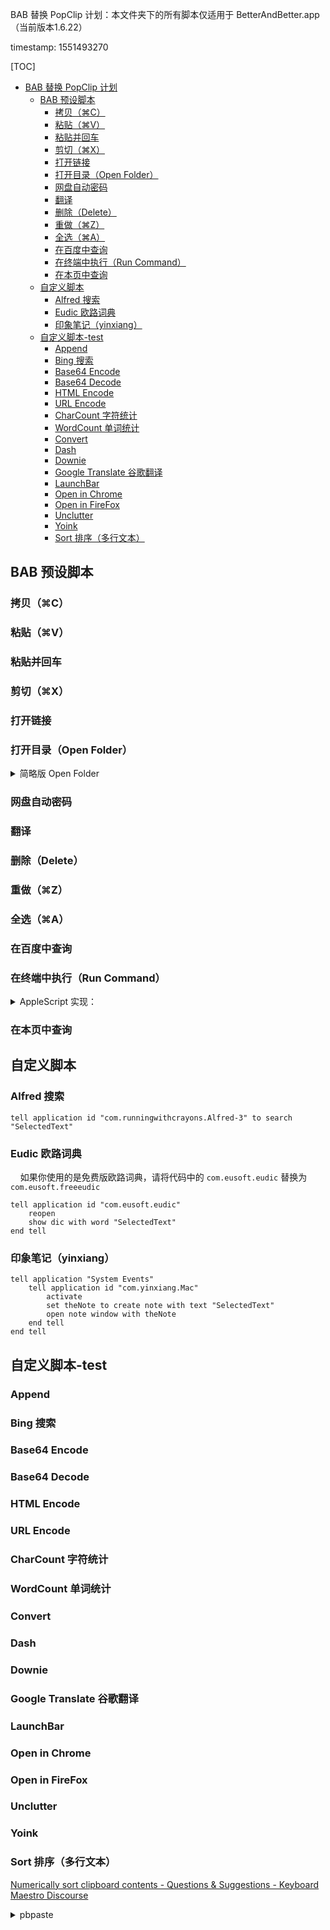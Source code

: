 BAB 替换 PopClip 计划：本文件夹下的所有脚本仅适用于 BetterAndBetter.app（当前版本1.6.22）

timestamp: 1551493270

[TOC]

   * [BAB 替换 PopClip 计划](#bab-替换-popclip-计划)
      * [BAB 预设脚本](#bab-预设脚本)
         * [拷贝（⌘C）](#拷贝c)
         * [粘贴（⌘V）](#粘贴v)
         * [粘贴并回车](#粘贴并回车)
         * [剪切（⌘X）](#剪切x)
         * [打开链接](#打开链接)
         * [打开目录（Open Folder）](#打开目录open-folder)
         * [网盘自动密码](#网盘自动密码)
         * [翻译](#翻译)
         * [删除（Delete）](#删除delete)
         * [重做（⌘Z）](#重做z)
         * [全选（⌘A）](#全选a)
         * [在百度中查询](#在百度中查询)
         * [在终端中执行（Run Command）](#在终端中执行run-command)
         * [在本页中查询](#在本页中查询)
      * [自定义脚本](#自定义脚本)
         * [Alfred 搜索](#alfred-搜索)
         * [Eudic 欧路词典](#eudic-欧路词典)
         * [印象笔记（yinxiang）](#印象笔记yinxiang)
      * [自定义脚本-test](#自定义脚本-test)
         * [Append](#append)
         * [Bing 搜索](#bing-搜索)
         * [Base64 Encode](#base64-encode)
         * [Base64 Decode](#base64-decode)
         * [HTML Encode](#html-encode)
         * [URL Encode](#url-encode)
         * [CharCount 字符统计](#charcount-字符统计)
         * [WordCount 单词统计](#wordcount-单词统计)
         * [Convert](#convert)
         * [Dash](#dash)
         * [Downie](#downie)
         * [Google Translate 谷歌翻译](#google-translate-谷歌翻译)
         * [LaunchBar](#launchbar)
         * [Open in Chrome](#open-in-chrome)
         * [Open in FireFox](#open-in-firefox)
         * [Unclutter](#unclutter)
         * [Yoink](#yoink)
         * [Sort 排序（多行文本）](#sort-排序多行文本)

## BAB 预设脚本

### 拷贝（⌘C）

### 粘贴（⌘V）

### 粘贴并回车

### 剪切（⌘X）

### 打开链接

### 打开目录（Open Folder）

<details>
<summary>简略版 Open Folder</summary>

```applescript
-- 需要判断文本末尾是否已经存在符号“/”，如果无，则添加
open "SelectedText"
```

</details>


### 网盘自动密码

### 翻译

### 删除（Delete）

### 重做（⌘Z）

### 全选（⌘A）

### 在百度中查询

### 在终端中执行（Run Command）

<details>
<summary>AppleScript 实现：</summary>

```applescript
tell application "Terminal"
	activate
	-- If there are no open windows, open one.
	if (count of windows) is less than 1 then
		do script ""
	end if
	set theTab to selected tab in first window
	do script "SelectedText" in theTab
end tell
```

</details>


### 在本页中查询

## 自定义脚本

### Alfred 搜索

```applescript
tell application id "com.runningwithcrayons.Alfred-3" to search "SelectedText"
```

### Eudic 欧路词典

&nbsp;&nbsp;&nbsp;&nbsp;如果你使用的是免费版欧路词典，请将代码中的 `com.eusoft.eudic` 替换为 `com.eusoft.freeeudic`

```applescript
tell application id "com.eusoft.eudic"
	reopen
	show dic with word "SelectedText"
end tell
```

### 印象笔记（yinxiang）

```applescript
tell application "System Events"
	tell application id "com.yinxiang.Mac"
		activate
		set theNote to create note with text "SelectedText"
		open note window with theNote
	end tell
end tell
```

## 自定义脚本-test

### Append

### Bing 搜索

### Base64 Encode

### Base64 Decode

### HTML Encode

### URL Encode

### CharCount 字符统计

### WordCount 单词统计

### Convert

### Dash


### Downie

### Google Translate 谷歌翻译

### LaunchBar

### Open in Chrome

### Open in FireFox

### Unclutter

### Yoink

### Sort 排序（多行文本）

[Numerically sort clipboard contents - Questions & Suggestions - Keyboard Maestro Discourse](https://forum.keyboardmaestro.com/t/numerically-sort-clipboard-contents/11075)


<details>
<summary>pbpaste</summary>

```applescript
tell application "System Events"
	do shell script "pbpaste | sort | uniq | pbcopy"
end tell
```

</details>




